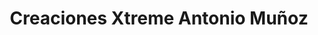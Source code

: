 ---
title: "Creaciones Xtreme Antonio Muñoz"
url: /santa-eulalia-del-campo/creaciones-xtreme-antonio-munoz/
shop: ordenador
---